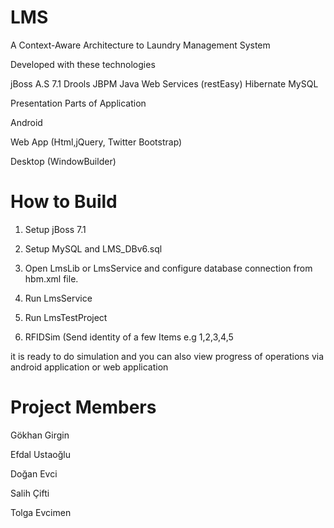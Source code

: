 LMS
===

A Context-Aware Architecture to Laundry Management System

Developed with these technologies

jBoss A.S 7.1
Drools
JBPM
Java Web Services (restEasy)
Hibernate
MySQL

Presentation Parts of Application

Android

Web App (Html,jQuery, Twitter Bootstrap)

Desktop (WindowBuilder)

How to Build
===
1) Setup jBoss 7.1

2) Setup MySQL and LMS_DBv6.sql 

3) Open LmsLib or LmsService and configure database connection from hbm.xml file.

4) Run LmsService

5) Run LmsTestProject

6) RFIDSim (Send identity of a few Items e.g 1,2,3,4,5


it is ready to do simulation and you can also view progress of operations via android application or web application

Project Members
===
  Gökhan Girgin
  
  Efdal Ustaoğlu
  
  Doğan Evci
  
  Salih Çifti
  
  Tolga Evcimen

